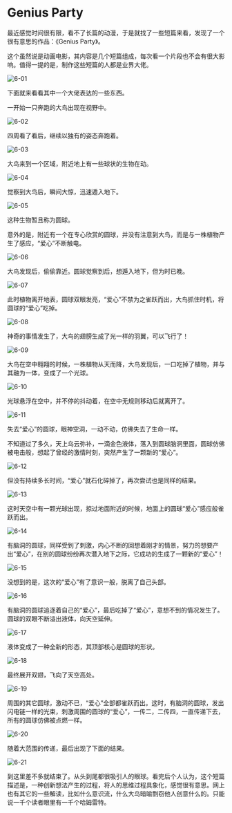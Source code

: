 # Genius Party
最近感觉时间很有限，看不了长篇的动漫，于是就找了一些短篇来看，发现了一个很有意思的作品：《Genius Party》。

这个虽然说是动画电影，其内容是几个短篇组成，每次看一个片段也不会有很大影响。值得一提的是，制作这些短篇的人都是业界大佬。

![6-01](../images/wx/6/6-01.png)

下面就来看看其中一个大佬表达的一些东西。

一开始一只奔跑的大鸟出现在视野中。

![6-02](../images/wx/6/6-02.gif)

四周看了看后，继续以独有的姿态奔跑着。

![6-03](../images/wx/6/6-03.gif)

大鸟来到一个区域，附近地上有一些球状的生物在动。

![6-04](../images/wx/6/6-04.gif)

觉察到大鸟后，瞬间大惊，迅速遁入地下。

![6-05](../images/wx/6/6-05.gif)

这种生物暂且称为圆球。

意外的是，附近有一个在专心欣赏的圆球，并没有注意到大鸟，而是与一株植物产生了感应，“爱心”不断触电。

![6-06](../images/wx/6/6-06.gif)

大鸟发现后，偷偷靠近。圆球觉察到后，想遁入地下，但为时已晚。

![6-07](../images/wx/6/6-07.gif)

此时植物离开地表，圆球双眼发亮，“爱心”不禁为之雀跃而出，大鸟抓住时机，将圆球的“爱心”吃掉。

![6-08](../images/wx/6/6-08.gif)

神奇的事情发生了，大鸟的翅膀生成了光一样的羽翼，可以飞行了！

![6-09](../images/wx/6/6-09.gif)

大鸟在空中翱翔的时候，一株植物从天而降，大鸟发现后，一口吃掉了植物，并与其融为一体，变成了一个光球。

![6-10](../images/wx/6/6-10.gif)

光球悬浮在空中，并不停的抖动着，在空中无规则移动后就离开了。

![6-11](../images/wx/6/6-11.gif)

失去“爱心”的圆球，眼神空洞，一动不动，仿佛失去了生命一样。

不知道过了多久，天上乌云弥补，一滴金色液体，落入到圆球脑洞里面，圆球仿佛被电击般，想起了曾经的激情时刻，突然产生了一颗新的“爱心”。

![6-12](../images/wx/6/6-12.gif)

但没有持续多长时间，“爱心”就石化碎掉了，再次尝试也是同样的结果。

![6-13](../images/wx/6/6-13.gif)

这时天空中有一颗光球出现，掠过地面附近的时候，地面上的圆球“爱心”感应般雀跃而出。

![6-14](../images/wx/6/6-14.gif)

有脑洞的圆球，同样受到了刺激，内心不断的回想着刚才的情景，努力的想要产出“爱心”，在别的圆球纷纷再次潜入地下之际，它成功的生成了一颗新的“爱心”！

![6-15](../images/wx/6/6-15.gif)

没想到的是，这次的“爱心”有了意识一般，脱离了自己头部。

![6-16](../images/wx/6/6-16.gif)

有脑洞的圆球追逐着自己的“爱心”，最后吃掉了“爱心”，意想不到的情况发生了。圆球的双眼不断溢出液体，向天空延伸。

![6-17](../images/wx/6/6-17.gif)

液体变成了一种全新的形态，其顶部核心是圆球的形状。

![6-18](../images/wx/6/6-18.gif)

最终展开双翅，飞向了天空高处。

![6-19](../images/wx/6/6-19.gif)

周围的其它圆球，激动不已，“爱心”全部都雀跃而出。这时，有脑洞的圆球，发出闪电链一样的光束，刺激周围的圆球的“爱心”，一传二，二传四，一直传递下去，所有的圆球仿佛被点燃一样。

![6-20](../images/wx/6/6-20.gif)

随着大范围的传递，最后出现了下面的结果。

![6-21](../images/wx/6/6-21.gif)

到这里差不多就结束了。从头到尾都很吸引人的眼球。看完后个人认为，这个短篇描述是，一种创新想法产生的过程，将人的思维过程具象化，感觉很有意思。网上也有其它的一些解读，比如什么意识流，什么大鸟暗喻剽窃他人创意什么的。只能说一千个读者眼里有一千个哈姆雷特。

